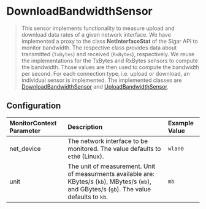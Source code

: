 # DownloadBandwidthSensor

> This sensor implements functionality to measure upload and download data rates of a given network interface. We have implemented a proxy to the class __NetInterfaceStat__ of the Sigar API to monitor bandwidth. The respective class provides data about transmitted (`TxBytes`) and received (`RxBytes`), respectively. We reuse the implementations for the TxBytes and RxBytes sensors to compute the bandwidth. Those values are then used to compute the bandwidth per second. For each connection type, i.e. upload or download, an individual sensor is implemented. The implemented classes are [DownloadBandwidthSensor](https://github.com/dhoppe83/visor/blob/hlrs-sensors/visor-sensors-hlrs/src/main/java/de/ustutt/omi/cloudiator/visor/sensors/net/DownloadBandwidthSensor.java) and [UploadBandwidthSensor](https://github.com/dhoppe83/visor/blob/hlrs-sensors/visor-sensors-hlrs/src/main/java/de/ustutt/omi/cloudiator/visor/sensors/net/UploadBandwidthSensor.java).


## Configuration
| MonitorContext Parameter | Description | Example Value |
|:-------------------------|:------------|:--------------|
| net_device               | The network interface to be monitored. The value defaults to `eth0` (Linux). | `wlan0` |
| unit                     | The unit of measurement. Unit of measurments available are: KBytes/s (`kb`), MBytes/s (`mb`), and GBytes/s (`gb`). The value defaults to `kb`. | `mb` |
